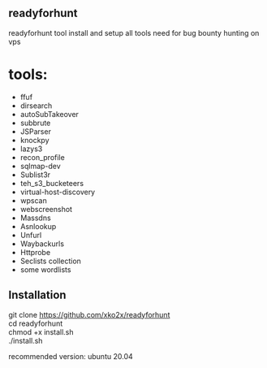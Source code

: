 ## readyforhunt
readyforhunt tool install and setup all tools need for bug bounty hunting on vps 
# tools:
* ffuf  
* dirsearch  
* autoSubTakeover  
* subbrute  
* JSParser  
* knockpy  
* lazys3  
* recon_profile  
* sqlmap-dev  
* Sublist3r  
* teh_s3_bucketeers  
* virtual-host-discovery  
* wpscan  
* webscreenshot  
* Massdns  
* Asnlookup  
* Unfurl  
* Waybackurls  
* Httprobe  
* Seclists collection  
* some wordlists  


## Installation
git clone https://github.com/xko2x/readyforhunt  
cd readyforhunt  
chmod +x install.sh  
./install.sh  

recommended version: ubuntu 20.04
